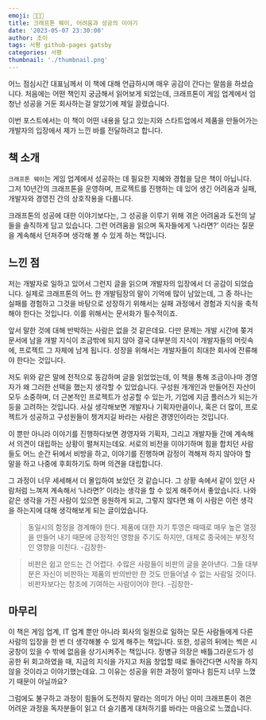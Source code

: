 ```yaml
---
emoji: 🧑🏻‍💻
title: 크래프톤 웨이, 어려움과 성공의 이야기
date: '2023-05-07 23:30:00'
author: 조이
tags: 서평 github-pages gatsby
categories: 서평
thumbnail: './thumbnail.png'
---
```


어느 점심시간 대표님께서 이 책에 대해 언급하시며 매우 공감이 간다는 말씀을 하셨습니다. 처음에는 어떤 책인지 궁금해서 읽어보게 되었는데, 크래프톤이 게임 업계에서 엄청난 성공을 거둔 회사하는걸 알았기에 제일 끌렸습니다.

이번 포스트에서는 이 책이 어떤 내용을 담고 있는지와 스타트업에서 제품을 만들어가는 개발자의 입장에서 제가 느낀 바를 전달하려고 합니다.

## 책 소개

`크래프톤 웨이`는 게임 업계에서 성공하는 데 필요한 지혜와 경험을 담은 책이 아닙니다. 그저 10년간의 크래프톤을 운영하며, 프로젝트를 진행하는 데 있어 생긴 어려움과 실패, 개발자와 경영진 간의 상호작용을 다룹니다.

크래프톤의 성공에 대한 이야기보다는, 그 성공을 이루기 위해 겪은 어려움과 도전의 날들을 솔직하게 담고 있습니다. 그런 어려움을 읽으며 독자들에게 ‘나라면?’ 이라는 질문을 계속해서 던져주며 생각해 볼 수 있게 하는 책입니다.

## 느낀 점

저는 개발자로 일하고 있어서 그런지 글을 읽으며 개발자의 입장에서 더 공감이 되었습니다. 실제로 크래프톤의 어느 한 개발팀장의 말이 기억에 많이 남았는데, 그 중 하나는 실패를 경험하고 그것을 바탕으로 성장하기 위해서는 실패 과정에서 경험과 지식을 축적해야 한다는 것입니다. 이를 위해서는 문서화가 필수적이죠.

앞서 말한 것에 대해 반박하는 사람은 없을 것 같은데요. 다만 문제는 개발 시간에 쫒겨 문서에 남을 개발 지식이 조금밖에 되지 않아 결국 대부분의 지식이 개발자들의 머릿속에, 프로젝트 그 자체에 남게 됩니다. 성장을 위해서는 개발자들이 최대한 회사에 잔류해야 한다는 것입니다.

저도 위와 같은 말에 전적으로 동감하며 글을 읽었었는데, 이 책을 통해 조금이나마 경영자가 왜 그러한 선택을 했는지 생각할 수 있었습니다. 구성원 개개인과 만들어진 자산이 모두 소중하며, 더 근본적인 프로젝트가 성공할 수 있는가, 기업에 지금 플러스가 되는가 등을 고려하는 것입니다. 사실 생각해보면 개발자나 기획자만큼이나, 혹은 더 많이, 프로젝트가 성공하고 구성원들이 챙겨지길 바라는 사람은 경영인이라는 것입니다.

이 뿐만 아니라 이야기를 진행하다보면 경영자와 기획자, 그리고 개발자들 간에 계속해서 의견이 대립하는 상황이 펼쳐지는데요. 서로의 비전을 이야기하며 힘을 합치던 사람들도 어느 순간 뒤에서 비방을 하고, 이야기를 진행하며 감정이 격해져 하지 않아야 할 말을 하고 나중에 후회하기도 하며 의견을 대립합니다.

그 과정이 너무 세세해서 더 몰입하여 보았던 것 같습니다. 그 상황 속에서 같이 있던 사람처럼 느껴져 계속해서 ‘나라면?’ 이라는 생각을 할 수 있게 해주어서 좋았습니다. 나와 같은 생각을 가진 사람이 있으면 응원하게 되고, 그렇지 않다면 왜 이 사람은 이런 생각을 하는지에 대해 생각해보게 되는 글이었습니다.

> 동일시의 함정을 경계해야 한다. 제품에 대한 자기 투영은 때때로 매우 높은 열정을 만들어 내기 때문에 긍정적인 영향을 주기도 하지만, 대체로 종국에는 부정적인 영향을 미친다. -김창한-

> 비판은 쉽고 만드는 건 어렵다. 수많은 사람들이 비판의 글을 쏟아낸다. 그들 대부분은 자신이 비판하는 제품의 반의반만 한 것도 만들어낼 수 없는 사람일 것이다. 비판자보다는 창조에 기여하는 사람이어야 한다. -김창한-

## 마무리

이 책은 게임 업계, IT 업계 뿐만 아니라 회사의 일원으로 일하는 모든 사람들에게 다른 사람의 입장을 한 번 더 생각해볼 수 있게 해주는 책입니다. 또한, 성공의 뒤에는 썩은 시궁창이 있을 수 밖에 없음을 상기시켜주는 책입니다. 장병규 의장은 배틀그라운드가 성공한 뒤 회고하였을 때, 지금의 지식을 가지고 처음 창업할 때로 돌아간다면 시작을 하지 않을 것이라고 이야기했는데요. 그 이유는 성공을 위한 과정이 얼마나 힘든지 너무 느꼈기 때문이 아닐까요?

그럼에도 불구하고 과정이 힘들어 도전하지 말라는 의미가 아닌 이미 크래프톤이 겪은 어려운 과정을 독자분들이 읽고 더 슬기롭게 대처하기를 바라는 마음으로 느꼈습니다.

<br/>

```toc

```
